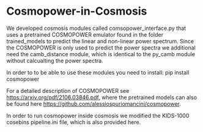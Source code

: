 # Cosmopower-in-Cosmosis

We developed cosmosis modules called comsopower_interface.py that uses a pretrained COSMOPOWER emulator found in the folder trained_models to predict the linear and non-linear power spectrum.
Since the COSMOPOWER is only used to predict the power spectra we additional need the camb_distance module, which is identical to the py_camb module without calcualting the power spectra. 

In order to to be able to use these modules you need to install:
pip install cosmopower

For a detailed description of COSMOPOWER see https://arxiv.org/pdf/2106.03846.pdf, where the pretrained models can also be found here https://github.com/alessiospuriomancini/cosmopower. 

In order to run cosmopower inside cosmosis we modified the KIDS-1000 cosebins pipeline.ini file, which is also provided here.




